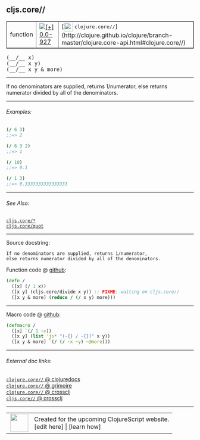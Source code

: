 ## cljs.core//



 <table border="1">
<tr>
<td>function</td>
<td><a href="https://github.com/cljsinfo/cljs-api-docs/tree/0.0-927"><img valign="middle" alt="[+] 0.0-927" title="Added in 0.0-927" src="https://img.shields.io/badge/+-0.0--927-lightgrey.svg"></a> </td>
<td>
[<img height="24px" valign="middle" src="http://i.imgur.com/1GjPKvB.png"> <samp>clojure.core//</samp>](http://clojure.github.io/clojure/branch-master/clojure.core-api.html#clojure.core//)
</td>
</tr>
</table>


 <samp>
(__/__ x)<br>
</samp>
 <samp>
(__/__ x y)<br>
</samp>
 <samp>
(__/__ x y & more)<br>
</samp>

---

If no denominators are supplied, returns 1/numerator, else returns numerator
divided by all of the denominators.

---

###### Examples:

```clj
(/ 6 3)
;;=> 2

(/ 6 3 2)
;;=> 1

(/ 10)
;;=> 0.1

(/ 1 3)
;;=> 0.3333333333333333
```

---

###### See Also:

[`cljs.core/*`](cljs.core_STAR.md)<br>
[`cljs.core/quot`](cljs.core_quot.md)<br>

---


Source docstring:

```
If no denominators are supplied, returns 1/numerator,
else returns numerator divided by all of the denominators.
```


Function code @ [github](https://github.com/clojure/clojurescript/blob/r2014/src/cljs/cljs/core.cljs#L1423-L1428):

```clj
(defn /
  ([x] (/ 1 x))
  ([x y] (cljs.core/divide x y)) ;; FIXME: waiting on cljs.core//
  ([x y & more] (reduce / (/ x y) more)))
```

<!--
Repo - tag - source tree - lines:

 <pre>
clojurescript @ r2014
└── src
    └── cljs
        └── cljs
            └── <ins>[core.cljs:1423-1428](https://github.com/clojure/clojurescript/blob/r2014/src/cljs/cljs/core.cljs#L1423-L1428)</ins>
</pre>

-->

---

Macro code @ [github](https://github.com/clojure/clojurescript/blob/r2014/src/clj/cljs/core.clj#L398-L401):

```clj
(defmacro /
  ([x] `(/ 1 ~x))
  ([x y] (list 'js* "(~{} / ~{})" x y))
  ([x y & more] `(/ (/ ~x ~y) ~@more)))
```

<!--
Repo - tag - source tree - lines:

 <pre>
clojurescript @ r2014
└── src
    └── clj
        └── cljs
            └── <ins>[core.clj:398-401](https://github.com/clojure/clojurescript/blob/r2014/src/clj/cljs/core.clj#L398-L401)</ins>
</pre>
-->

---


###### External doc links:

[`clojure.core//` @ clojuredocs](http://clojuredocs.org/clojure.core/_fs)<br>
[`clojure.core//` @ grimoire](http://conj.io/store/v1/org.clojure/clojure/1.7.0-beta3/clj/clojure.core/%2F/)<br>
[`clojure.core//` @ crossclj](http://crossclj.info/fun/clojure.core/%2F.html)<br>
[`cljs.core//` @ crossclj](http://crossclj.info/fun/cljs.core.cljs/%2F.html)<br>

---

 <table>
<tr><td>
<img valign="middle" align="right" width="48px" src="http://i.imgur.com/Hi20huC.png">
</td><td>
Created for the upcoming ClojureScript website.<br>
[edit here] | [learn how]
</td></tr></table>

[edit here]:https://github.com/cljsinfo/cljs-api-docs/blob/master/cljsdoc/cljs.core_SLASH.cljsdoc
[learn how]:https://github.com/cljsinfo/cljs-api-docs/wiki/cljsdoc-files

<!--

This information was too distracting to show to readers, but I'll leave it
commented here since it is helpful to:

- pretty-print the data used to generate this document
- and show how to retrieve that data



The API data for this symbol:

```clj
{:description "If no denominators are supplied, returns 1/numerator, else returns numerator\ndivided by all of the denominators.",
 :ns "cljs.core",
 :name "/",
 :signature ["[x]" "[x y]" "[x y & more]"],
 :history [["+" "0.0-927"]],
 :type "function",
 :related ["cljs.core/*" "cljs.core/quot"],
 :full-name-encode "cljs.core_SLASH",
 :source {:code "(defn /\n  ([x] (/ 1 x))\n  ([x y] (cljs.core/divide x y)) ;; FIXME: waiting on cljs.core//\n  ([x y & more] (reduce / (/ x y) more)))",
          :title "Function code",
          :repo "clojurescript",
          :tag "r2014",
          :filename "src/cljs/cljs/core.cljs",
          :lines [1423 1428]},
 :extra-sources [{:code "(defmacro /\n  ([x] `(/ 1 ~x))\n  ([x y] (list 'js* \"(~{} / ~{})\" x y))\n  ([x y & more] `(/ (/ ~x ~y) ~@more)))",
                  :title "Macro code",
                  :repo "clojurescript",
                  :tag "r2014",
                  :filename "src/clj/cljs/core.clj",
                  :lines [398 401]}],
 :examples [{:id "824bb7",
             :content "```clj\n(/ 6 3)\n;;=> 2\n\n(/ 6 3 2)\n;;=> 1\n\n(/ 10)\n;;=> 0.1\n\n(/ 1 3)\n;;=> 0.3333333333333333\n```"}],
 :full-name "cljs.core//",
 :clj-symbol "clojure.core//",
 :docstring "If no denominators are supplied, returns 1/numerator,\nelse returns numerator divided by all of the denominators."}

```

Retrieve the API data for this symbol:

```clj
;; from Clojure REPL
(require '[clojure.edn :as edn])
(-> (slurp "https://raw.githubusercontent.com/cljsinfo/cljs-api-docs/catalog/cljs-api.edn")
    (edn/read-string)
    (get-in [:symbols "cljs.core//"]))
```

-->
